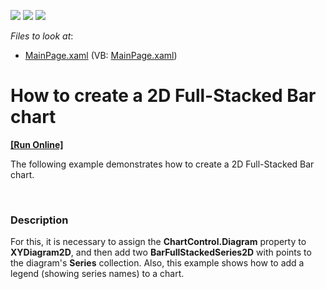 <!-- default badges list -->
![](https://img.shields.io/endpoint?url=https://codecentral.devexpress.com/api/v1/VersionRange/128567478/11.2.5%2B)
[![](https://img.shields.io/badge/Open_in_DevExpress_Support_Center-FF7200?style=flat-square&logo=DevExpress&logoColor=white)](https://supportcenter.devexpress.com/ticket/details/E3694)
[![](https://img.shields.io/badge/📖_How_to_use_DevExpress_Examples-e9f6fc?style=flat-square)](https://docs.devexpress.com/GeneralInformation/403183)
<!-- default badges end -->
<!-- default file list -->
*Files to look at*:

* [MainPage.xaml](./CS/FullStackedBarChart/MainPage.xaml) (VB: [MainPage.xaml](./VB/FullStackedBarChart/MainPage.xaml))
<!-- default file list end -->
# How to create a 2D Full-Stacked Bar chart
<!-- run online -->
**[[Run Online]](https://codecentral.devexpress.com/e3694)**
<!-- run online end -->


<p>The following example demonstrates how to create a 2D Full-Stacked Bar chart.</p><br />



<h3>Description</h3>

<p>For this, it is necessary to assign the <strong>ChartControl.Diagram</strong> property to <strong>XYDiagram2D</strong>, and then add two <strong>BarFullStackedSeries2D</strong> with points to the diagram&#39;s <strong>Series</strong> collection. Also, this example shows how to add a legend (showing series names) to a chart.</p><br />


<br/>


